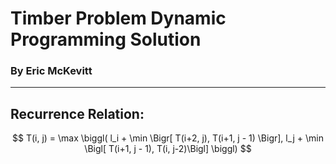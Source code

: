 # Timber Problem Dynamic Programming Solution
### By Eric McKevitt

---

## Recurrence Relation:

$$
T(i, j) = \max \biggl( l_i + \min \Bigr[ T(i+2, j), T(i+1, j - 1) \Bigr], l_j + \min \Bigl[ T(i+1, j - 1), T(i, j-2)\Bigl] \biggl)
$$